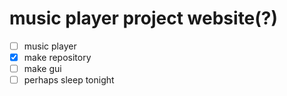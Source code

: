 # music player project website(?)

- [ ] music player
- [x] make repository
- [ ] make gui
- [ ] perhaps sleep tonight

